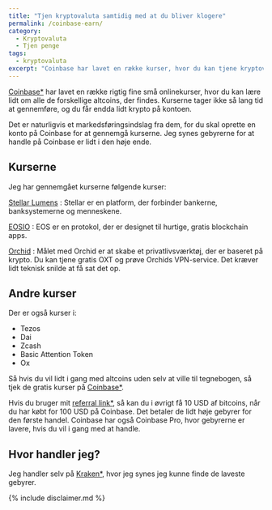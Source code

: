 ```yaml
---
title: "Tjen kryptovaluta samtidig med at du bliver klogere"
permalink: /coinbase-earn/
category:
  - Kryptovaluta
  - Tjen penge
tags:
  - kryptovaluta
excerpt: "Coinbase har lavet en række kurser, hvor du kan tjene kryptovaluta på at gennemføre dem. Det er gode professionelle kurser."
---
```


[Coinbase\*](/go/coinbase/) har lavet en række rigtig fine små onlinekurser, hvor du kan lære lidt om alle de forskellige altcoins, der findes. Kurserne tager ikke så lang tid at gennemføre, og du får endda lidt krypto på kontoen.

Det er naturligvis et markedsføringsindslag fra dem, for du skal oprette en konto på Coinbase for at gennemgå kurserne. Jeg synes gebyrerne for at handle på Coinbase er lidt i den høje ende.

## Kurserne

Jeg har gennemgået kurserne følgende kurser:

[Stellar Lumens](https://coinbase.com/earn/xlm/invite/cxq453w7)
: Stellar er en platform, der forbinder bankerne, banksystemerne og menneskene.

[EOSIO](https://coinbase.com/earn/eos/invite/cjdkm8sp) 
: EOS er en protokol, der er designet til hurtige, gratis blockchain apps.

[Orchid](https://coinbase.com/earn/oxt/invite/pc1gh5xs)
: Målet med Orchid er at skabe et privatlivsværktøj, der er baseret på krypto. Du kan tjene gratis OXT og prøve Orchids VPN-service. Det kræver lidt teknisk snilde at få sat det op.

## Andre kurser

Der er også kurser i:

- Tezos
- Dai
- Zcash
- Basic Attention Token
- Ox

Så hvis du vil lidt i gang med altcoins uden selv at ville til tegnebogen, så tjek de gratis kurser på [Coinbase\*](/go/coinbase/).

Hvis du bruger mit [referral link\*](/go/coinbase/), så kan du i øvrigt få 10 USD af bitcoins, når du har købt for 100 USD på Coinbase. Det betaler de lidt høje gebyrer for den første handel. Coinbase har også Coinbase Pro, hvor gebyrerne er lavere, hvis du vil i gang med at handle.

## Hvor handler jeg?

Jeg handler selv på [Kraken\*](/go/kraken/), hvor jeg synes jeg kunne finde de laveste gebyrer.

{% include disclaimer.md %}
